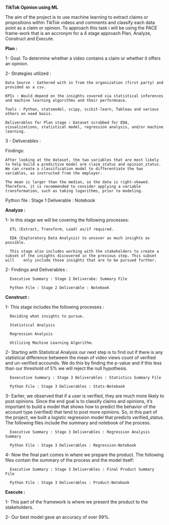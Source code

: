 **TikTok Opinion using ML**

The aim of the project is to use machine learning to extract claims or propositions within TikTok videos and comments and classify each data point as a claim or opinion. To approach this task i will be using the PACE frame-work that is an accronym for a 4 stage approach Plan, Analyze, Construct and Execute.

**Plan :**

1- Goal: To determine whether a video contains a claim or whether it offers an opinion.

2- Strategies utilized :

    Data Source : Gathered with in from the organization (first party) and provided as a csv.

    KPIs : Would depend on the insights covered via statistical inferences and machine learning algorithms and their performnace.

    Tools : Python, statsmodel, scipy, scikit-learn, Tableau and various others on need basis.

    Deliverables for Plan stage : Dataset scrubbed for EDA, visualizations, statistical model, regression analysis, and/or machine learning.

3 - Deliverables :

  Findings:

    After looking at the dataset, the two variables that are most likely to help build a predictive model are claim_status and opinion_status.     We can create a classification model to differentiate the two variables, as instructed from the employer.

    The mean is larger than the median, so the data is right-skewed. Therefore, it is recommended to consider applying a variable         
    transformation, such as taking logarithms, prior to modeling.

  Python file : Stage 1 Deliverable : Notebook

**Analyze :**

1- In this stage we will be covering the following processes:

      ETL (Extract, Transform, Load) as/if required.

      EDA (Exploratory Data Analysis) to uncover as much insights as possible.

      This stage also includes working with the stakeholders to create a subset of the insights discovered in the previous step. This subset         will    only include those insights that are to be pursued further.

2- Findings and Deliverables :

      Executive Summary : Stage 2 Deliverabe: Summary File

      Python File : Stage 2 Deliverable : Notebook

**Construct :**

1- This stage includes the following processes :

      Deciding what insights to pursue.

      Statistical Analysis

      Regression Analysis

      Utilizing Machine Learning Algorithm.

2- Starting with Statistical Analysis our next step is to find out if there is any statistical difference betweem the mean of video views count of verified and un-verified accounds. We do this by finding the p-value and if this less than our threshold of 5% we will reject the null hypothesis.

      Eexecutive Summary : Stage 3 Deliverables : Statistics Summary File

      Python File : Stage 3 Deliverables : Stats-Notebook

3- Earlier, we observed that if a user is verified, they are much more likely to post opinions. Since the end goal is to classify claims and opinions, it’s important to build a model that shows how to predict the behavior of the account type (verified) that tend to post more opinions. So, in this part of the project, we built a logistic regression model that predicts verified_status. The following files include the summary and notebook of the process.

      Executive Summary : Stage 3 Deliverables : Regression Analysis Summary
  
      Python File : Stage 3 Deliverables : Regression-Notebook

4- Now the final part comes in where we prepare the product. The following files contain the summary of the process and the model itself:

      Executive Summary : Stage 3 Deliverables : Final Product Summary File

      Python File : Stage 3 Deliverables : Product-Notebook

**Execute :**

1- This part of the framework is where we present the product to the stakeholders.

2- Our best model gave an accuracy of over 99%.
